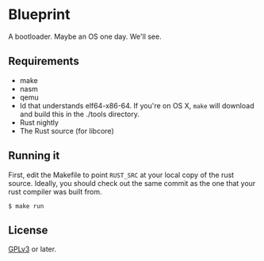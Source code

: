 # Blueprint

A bootloader. Maybe an OS one day. We'll see.

## Requirements

- make
- nasm
- qemu
- ld that understands elf64-x86-64. If you're on OS X, `make` will download and build this in the ./tools directory.
- Rust nightly
- The Rust source (for libcore)

## Running it

First, edit the Makefile to point `RUST_SRC` at your local copy of the rust source. Ideally, you should check out the same commit as the one that your rust compiler was built from.

```
$ make run
```

## License

[GPLv3](https://www.gnu.org/licenses/gpl-3.0-standalone.html) or later.
